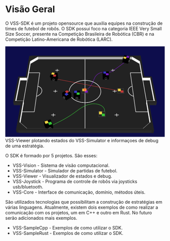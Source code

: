 # Visão Geral

O VSS-SDK é um projeto opensource que auxilia equipes na construção de times de futebol de robôs. 
O SDK possui foco na categoria IEEE Very Small Size Soccer, presente na Competição Brasileira de Robótica (CBR) 
e na Competição Latino-Americana de Robótica (LARC). 

![viewer](https://raw.githubusercontent.com/VSS-SDK/assets/master/images/sdk.png)
VSS-Viewer plotando estados do VSS-Simulator e informaçoes de debug de uma estratégia.

O SDK é formado por 5 projetos. São esses: 

* VSS-Vision - Sistema de visão computacional.
* VSS-Simulator - Simulador de partidas de futebol.
* VSS-Viewer - Visualizador de estados e debug.
* VSS-Joystick - Programa de controle de robôs via joysticks usb/bluetooth.
* VSS-Core - Interface de comunicação, domínio, métodos úteis. 

São utilizados tecnologias que possibilitam a construção de estratégias em várias linguagens. Atualmente, 
existem dois exemplos de como realizar a comunicação com os projetos, um em C++ e outro em Rust. 
No futuro serão adicionados mais exemplos. 

* VSS-SampleCpp - Exemplos de como utilizar o SDK.
* VSS-SampleRust - Exemplos de como utilizar o SDK. 